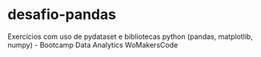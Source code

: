 # desafio-pandas
Exercícios com uso de pydataset e bibliotecas python (pandas, matplotlib, numpy) - Bootcamp Data Analytics WoMakersCode
